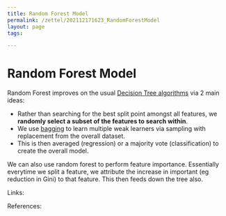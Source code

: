 ```yaml
---
title: Random Forest Model
permalink: /zettel/202112171623_RandomForestModel
layout: page
tags: 

---
```

# Random Forest Model

Random Forest improves on the usual [Decision Tree algorithms](202112161612_CARTAlgorithm) via 2 main ideas:
- Rather than searching for the best split point amongst all features, we **randomly select a subset of the features to search within**.
- We use [bagging](202111252019_Bagging) to learn multiple weak learners via sampling with replacement from the overall dataset.
- This is then averaged (regression) or a majority vote (classification) to create the overall model.

We can also use random forest to perform feature importance. Essentially everytime we split a feature, we attribute the increase in important (eg reduction in Gini) to that feature. This then feeds down the tree also.

 
Links: 

References: 

